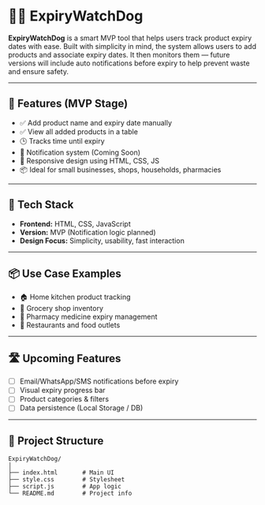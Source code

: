 # 🧠💊 ExpiryWatchDog

**ExpiryWatchDog** is a smart MVP tool that helps users track product expiry dates with ease. Built with simplicity in mind, the system allows users to add products and associate expiry dates. It then monitors them — future versions will include auto notifications before expiry to help prevent waste and ensure safety.

---

## 🔧 Features (MVP Stage)
- ✅ Add product name and expiry date manually  
- ✅ View all added products in a table  
- 🕒 Tracks time until expiry  
- 🔔 Notification system (Coming Soon)  
- 📱 Responsive design using HTML, CSS, JS  
- 📦 Ideal for small businesses, shops, households, pharmacies

---

## 🚀 Tech Stack
- **Frontend:** HTML, CSS, JavaScript  
- **Version:** MVP (Notification logic planned)  
- **Design Focus:** Simplicity, usability, fast interaction  

---

## 📦 Use Case Examples
- 🏠 Home kitchen product tracking  
- 🛒 Grocery shop inventory  
- 💊 Pharmacy medicine expiry management  
- 🍴 Restaurants and food outlets

---

## 🛣️ Upcoming Features
- [ ] Email/WhatsApp/SMS notifications before expiry  
- [ ] Visual expiry progress bar  
- [ ] Product categories & filters  
- [ ] Data persistence (Local Storage / DB)

---

## 📁 Project Structure
```
ExpiryWatchDog/
│
├── index.html       # Main UI
├── style.css        # Stylesheet
├── script.js        # App logic
└── README.md        # Project info
```


